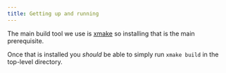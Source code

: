```yaml
---
title: Getting up and running
---
```


The main build tool we use is [xmake](https://xmake.io/#/getting_started) so installing that is the main prerequisite.

Once that is installed you *should* be able to simply run `xmake build` in the top-level directory.